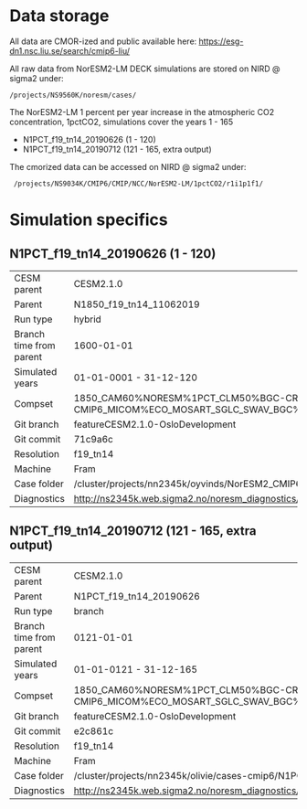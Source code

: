 # Data storage
All data are CMOR-ized and public available here: https://esg-dn1.nsc.liu.se/search/cmip6-liu/


All raw data from NorESM2-LM DECK simulations are stored on NIRD @ sigma2 under:
```
/projects/NS9560K/noresm/cases/
```

The NorESM2-LM 1 percent per year increase in the atmospheric CO2 concentration, 1pctCO2, simulations cover the years 1 - 165
- N1PCT_f19_tn14_20190626 (1 - 120)
- N1PCT_f19_tn14_20190712 (121 - 165, extra output)

The cmorized data can be accessed on NIRD @ sigma2 under: 

```
 /projects/NS9034K/CMIP6/CMIP/NCC/NorESM2-LM/1pctCO2/r1i1p1f1/
```

# Simulation specifics

## N1PCT_f19_tn14_20190626 (1 - 120)

|  |  |  
| --- | :--- | 
| CESM parent| CESM2.1.0  | 
| Parent | N1850_f19_tn14_11062019 |
| Run type  | hybrid |
| Branch time from parent | 1600-01-01 |
| Simulated years | 01-01-0001 - 31-12-120 |   
| Compset | 1850_CAM60%NORESM%1PCT_CLM50%BGC-CROP_CICE%NORESM-CMIP6_MICOM%ECO_MOSART_SGLC_SWAV_BGC%BDRDDMS  |
| Git branch | featureCESM2.1.0-OsloDevelopment |
| Git commit | 71c9a6c |
| Resolution | f19_tn14 |
| Machine  |  Fram  |
| Case folder | /cluster/projects/nn2345k/oyvinds/NorESM2_CMIP6/cases/N1PCT_f19_tn14_20190626|
| Diagnostics | http://ns2345k.web.sigma2.no/noresm_diagnostics/N1PCT_f19_tn14_20190626/ |

## N1PCT_f19_tn14_20190712 (121 - 165, extra output)

|  |  |  
| --- | :--- | 
| CESM parent| CESM2.1.0  | 
| Parent | N1PCT_f19_tn14_20190626 |
| Run type  | branch |
| Branch time from parent | 0121-01-01 |
| Simulated years | 01-01-0121 - 31-12-165 |   
| Compset |  1850_CAM60%NORESM%1PCT_CLM50%BGC-CROP_CICE%NORESM-CMIP6_MICOM%ECO_MOSART_SGLC_SWAV_BGC%BDRDDMS |
| Git branch | featureCESM2.1.0-OsloDevelopment |
| Git commit | e2c861c  |
| Resolution | f19_tn14 |
| Machine  |  Fram  |
| Case folder | /cluster/projects/nn2345k/olivie/cases-cmip6/N1PCT_f19_tn14_20190712 |
| Diagnostics | http://ns2345k.web.sigma2.no/noresm_diagnostics/N1PCT_f19_tn14_20190712/ |
